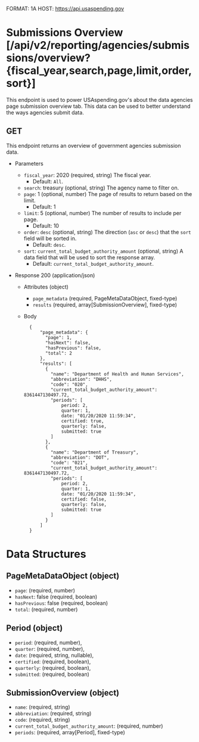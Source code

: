 FORMAT: 1A
HOST: https://api.usaspending.gov

# Submissions Overview [/api/v2/reporting/agencies/submissions/overview?{fiscal_year,search,page,limit,order,sort}]

This endpoint is used to power USAspending.gov's about the data agencies page submission overview tab. This data can be used to better understand the ways agencies submit data.

## GET

This endpoint returns an overview of government agencies submission data.

+ Parameters

    + `fiscal_year`: 2020 (required, string)
        The fiscal year.
        + Default: `All`.
    + `search`: treasury (optional, string)
        The agency name to filter on.
    + `page`: 1 (optional, number)
        The page of results to return based on the limit.
        + Default: 1
    + `limit`: 5 (optional, number)
        The number of results to include per page.
        + Default: 10
    + `order`: `desc` (optional, string)
        The direction (`asc` or `desc`) that the `sort` field will be sorted in.
        + Default: `desc`.
    + `sort`: `current_total_budget_authority_amount` (optional, string)
        A data field that will be used to sort the response array.
        + Default: `current_total_budget_authority_amount`.

+ Response 200 (application/json)

    + Attributes (object)
        + `page_metadata` (required, PageMetaDataObject, fixed-type)
        + `results` (required, array[SubmissionOverview], fixed-type)
    + Body

            {
                "page_metadata": {
                  "page": 1,
                  "hasNext": false,
                  "hasPrevious": false,
                  "total": 2
                },
                "results": [
                  {
                    "name": "Department of Health and Human Services",
                    "abbreviation": "DHHS",
                    "code": "020",
                    "current_total_budget_authority_amount": 8361447130497.72,
                    "periods": [
                        period: 2,
                        quarter: 1,
                        date: "01/20/2020 11:59:34",
                        certified: true,
                        quarterly: false,
                        submitted: true
                    ]
                  },
                  {
                    "name": "Department of Treasury",
                    "abbreviation": "DOT",
                    "code": "021",
                    "current_total_budget_authority_amount": 8361447130497.72,
                    "periods": [
                        period: 2,
                        quarter: 1,
                        date: "01/20/2020 11:59:34",
                        certified: false,
                        quarterly: false,
                        submitted: true
                    ]
                  }
                ]
            }

# Data Structures

## PageMetaDataObject (object)
+ `page`: (required, number)
+ `hasNext`: false (required, boolean)
+ `hasPrevious`: false (required, boolean)
+ `total`: (required, number)

## Period (object)
+ `period`: (required, number),
+ `quarter`: (required, number),
+ `date`: (required, string, nullable),
+ `certified`: (required, boolean),
+ `quarterly`: (required, boolean),
+ `submitted`: (required, boolean)

## SubmissionOverview (object)
+ `name`: (required, string)
+ `abbreviation`: (required, string)
+ `code`: (required, string)
+ `current_total_budget_authority_amount`: (required, number)
+ `periods`: (required, array[Period], fixed-type)
